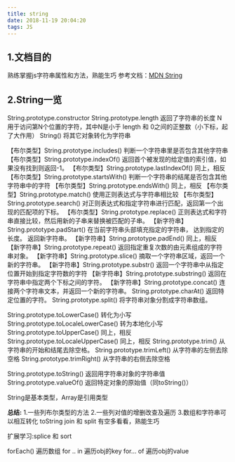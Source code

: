 ```yaml
---
title: string
date: 2018-11-19 20:04:20
tags: JS
---
```

## 1.文档目的
熟练掌握js字符串属性和方法，熟能生巧
参考文档：[MDN String](https://developer.mozilla.org/zh-CN/docs/Web/JavaScript/Reference/Global_Objects/String)

## 2.String一览
String.prototype.constructor
String.prototype.length  返回了字符串的长度
N  用于访问第N个位置的字符，其中N是小于 length 和 0之间的正整数（小下标，起了大作用）
String()   将其它对象转化为字符串

【布尔类型】String.prototype.includes()  判断一个字符串里是否包含其他字符串
【布尔类型】String.prototype.indexOf() 返回首个被发现的给定值的索引值，如果没有找到则返回-1。
【布尔类型】String.prototype.lastIndexOf() 同上，相反
【布尔类型】String.prototype.startsWith() 判断一个字符串的结尾是否包含其他字符串中的字符
【布尔类型】String.prototype.endsWith()  同上，相反
【布尔类型】String.prototype.match()  使用正则表达式与字符串相比较
【布尔类型】String.prototype.search()  对正则表达式和指定字符串进行匹配，返回第一个出现的匹配项的下标。
【布尔类型】String.prototype.replace()  正则表达式和字符串直接比较，然后用新的子串来替换被匹配的子串。
【新字符串】String.prototype.padStart()  在当前字符串头部填充指定的字符串， 达到指定的长度。 返回新字符串。
【新字符串】String.prototype.padEnd()  同上，相反
【新字符串】String.prototype.repeat()  返回指定重复次数的由元素组成的字符串对象。
【新字符串】String.prototype.slice()  摘取一个字符串区域，返回一个新的字符串。
【新字符串】String.prototype.substr() 返回一个字符串中从指定位置开始到指定字符数的字符
【新字符串】String.prototype.substring()  返回在字符串中指定两个下标之间的字符。
【新字符串】String.prototype.concat() 连接两个字符串文本，并返回一个新的字符串。
String.prototype.charAt()  返回特定位置的字符。
String.prototype.split()  将字符串对象分割成字符串数组。

String.prototype.toLowerCase() 转化为小写
String.prototype.toLocaleLowerCase() 转为本地化小写
String.prototype.toUpperCase() 同上，相反
String.prototype.toLocaleUpperCase() 同上，相反
String.prototype.trim()  从字符串的开始和结尾去除空格。
String.prototype.trimLeft()   从字符串的左侧去除空格
String.prototype.trimRight()   从字符串的右侧去除空格

String.prototype.toString()  返回用字符串对象的字符串值
String.prototype.valueOf()  返回特定对象的原始值（同toString()）

String是基本类型，Array是引用类型

**总结:**
1.一些列布尔类型的方法
2.一些列对值的增删改查及遍历
3.数组和字符串可以相互转化
toString join 和 split
有空多看看，熟能生巧

扩展学习:splice 和 sort

forEach() 遍历数组
for .. in  遍历obj的key
for... of  遍历obj的value